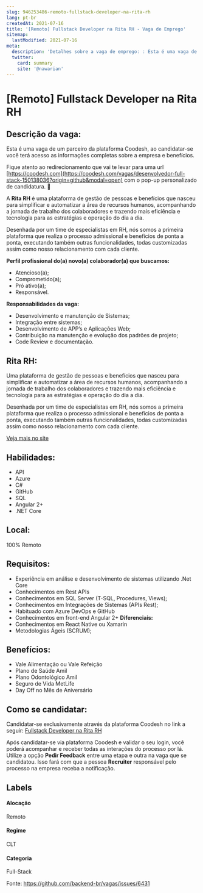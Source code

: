 ```yaml
---
slug: 946253486-remoto-fullstack-developer-na-rita-rh
lang: pt-br
createdAt: 2021-07-16
title: '[Remoto] Fullstack Developer na Rita RH - Vaga de Emprego'
sitemap:
  lastModified: 2021-07-16
meta:
  description: 'Detalhes sobre a vaga de emprego: : Esta é uma vaga de um parceiro da plataforma Coodesh, ao candidatar-se você terá acesso as informações completas sobre a empresa e benefícios.  Fique atento ao redirecionamento que vai te levar para uma url [https://coodesh.com](https://coodesh.com/vagas/desenvolvedor-full-stack-150138036?origin=github&modal=open) com o pop-up personalizado de candidatura. 👋 <p>A <strong>Rita RH</strong> é uma plataforma de gestão de pessoas e benefícios que nasceu para simplificar e automatizar a área de recursos humanos, acompanhando a jornada de trabalho dos colaboradores e trazendo mais eficiência e tecnologia para as estratégias e operação do dia a dia.</p> <p>Desenhada por um time de especialistas em RH, nós somos a primeira plataforma que realiza o processo admissional e benefícios de ponta a ponta, executando também outras funcionalidades, todas customizadas assim como nosso relacionamento com cada cliente.</p> <p></p> <p><strong>Perfil profissional do(a) novo(a) colaborador(a) que buscamos:</strong></p> <ul> <li>Atencioso(a);</li> <li>Comprometido(a);</li> <li>Pró ativo(a);</li> <li>Responsável.</li> </ul> <p></p> <p><strong>Responsabilidades da vaga:</strong></p> <ul> <li>Desenvolvimento e manutenção de Sistemas;</li> <li>Integração entre sistemas;</li> <li>Desenvolvimento de APP’s e Aplicações Web;</li> <li>Contribuição na manutenção e evolução dos padrões de projeto;</li> <li>Code Review e documentação.</li> </ul> <p></p> <p></p> <p></p> <p></p>'
  twitter:
    card: summary
    site: '@nawarian'
---
```


# [Remoto] Fullstack Developer na Rita RH

## Descrição da vaga: 
Esta é uma vaga de um parceiro da plataforma Coodesh, ao candidatar-se você terá acesso as informações completas sobre a empresa e benefícios.


Fique atento ao redirecionamento que vai te levar para uma url [https://coodesh.com](https://coodesh.com/vagas/desenvolvedor-full-stack-150138036?origin=github&modal=open) com o pop-up personalizado de candidatura. 👋
<p>A <strong>Rita RH</strong> é uma plataforma de gestão de pessoas e benefícios que nasceu para simplificar e automatizar a área de recursos humanos, acompanhando a jornada de trabalho dos colaboradores e trazendo mais eficiência e tecnologia para as estratégias e operação do dia a dia.</p>
<p>Desenhada por um time de especialistas em RH, nós somos a primeira plataforma que realiza o processo admissional e benefícios de ponta a ponta, executando também outras funcionalidades, todas customizadas assim como nosso relacionamento com cada cliente.</p>
<p></p>
<p><strong>Perfil profissional do(a) novo(a) colaborador(a) que buscamos:</strong></p>
<ul>
<li>Atencioso(a);</li>
<li>Comprometido(a);</li>
<li>Pró ativo(a);</li>
<li>Responsável.</li>
</ul>
<p></p>
<p><strong>Responsabilidades da vaga:</strong></p>
<ul>
<li>Desenvolvimento e manutenção de Sistemas;</li>
<li>Integração entre sistemas;</li>
<li>Desenvolvimento de APP’s e Aplicações Web;</li>
<li>Contribuição na manutenção e evolução dos padrões de projeto;</li>
<li>Code Review e documentação.</li>
</ul>
<p></p>
<p></p>
<p></p>
<p></p>

## Rita RH: 
 <p>Uma plataforma de gestão de pessoas e benefícios que nasceu para simplificar e automatizar a área de recursos humanos, acompanhando a jornada de trabalho dos colaboradores e trazendo mais eficiência e tecnologia para as estratégias e operação do dia a dia.</p>
<p>Desenhada por um time de especialistas em RH, nós somos a primeira plataforma que realiza o processo admissional e benefícios de ponta a ponta, executando também outras funcionalidades, todas customizadas assim como nosso relacionamento com cada cliente.</p><a href='https://coodesh.com/empresas/rita-rh'>Veja mais no site</a>

 ## Habilidades: 
 - API 
- Azure 
- C# 
- GitHub 
- SQL 
- Angular 2+ 
- .NET Core
## Local: 
 100% Remoto
## Requisitos: 
 - Experiência em análise e desenvolvimento de sistemas utilizando .Net Core 
- Conhecimentos em Rest APIs 
- Conhecimentos em SQL Server (T-SQL, Procedures, Views); 
- Conhecimentos em Integrações de Sistemas (APIs Rest); 
- Habituado com Azure DevOps e GitHub 
- Conhecimentos em front-end Angular 2+
**Diferenciais:** 
 - Conhecimentos em React Native ou Xamarin 
- Metodologias Ágeis (SCRUM);
## Benefícios: 
 - Vale Alimentação ou Vale Refeição 
- Plano de Saúde Amil 
- Plano Odontológico Amil 
- Seguro de Vida MetLife 
- Day Off no Mês de Aniversário
## Como se candidatar:
Candidatar-se exclusivamente através da plataforma Coodesh no link a seguir: [Fullstack Developer na Rita RH](https://coodesh.com/vagas/desenvolvedor-full-stack-150138036?origin=github&modal=open)


Após candidatar-se via plataforma Coodesh e validar o seu login, você poderá acompanhar e receber todas as interações do processo por lá. Utilize a opção <b>Pedir Feedback</b> entre uma etapa e outra na vaga que se candidatou. Isso fará com que a pessoa <b>Recruiter</b> responsável pelo processo na empresa receba a notificação.
## Labels
#### Alocação
Remoto
#### Regime
CLT
#### Categoria
Full-Stack

Fonte: https://github.com/backend-br/vagas/issues/6431